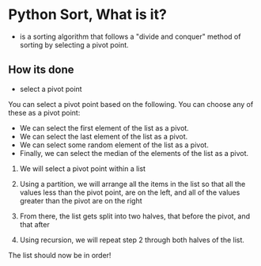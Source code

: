# Python Sort, What is it?

- is a sorting algorithm that follows a "divide and conquer" method of sorting by selecting a pivot point. 

## How its done

- select a pivot point

You can select a pivot point based on the following. You can choose any of these as a pivot point:

- We can select the first element of the list as a pivot.
- We can select the last element of the list as a pivot.
- We can select some random element of the list as a pivot.
- Finally, we can select the median of the elements of the list as a pivot.

1. We will select a pivot point within a list

2. Using a partition, we will arrange all the items in the list so that all the values less than the pivot point, are on the left, and all of the values greater than the pivot are on the right

3. From there, the list gets split into two halves, that before the pivot, and that after

4. Using recursion, we will repeat step 2 through both halves of the list. 

The list should now be in order!
